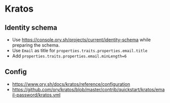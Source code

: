 # Kratos

## Identity schema

- Use https://console.ory.sh/projects/current/identity-schema while preparing
  the schema.
- Use `Email` as title for `properties.traits.properties.email.title`
- Add `properties.traits.properties.email.minLength=6`

## Config

- https://www.ory.sh/docs/kratos/reference/configuration
- https://github.com/ory/kratos/blob/master/contrib/quickstart/kratos/email-password/kratos.yml
